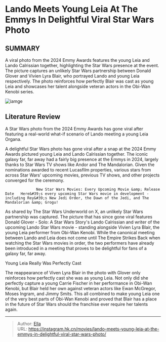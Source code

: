 # Lando Meets Young Leia At The Emmys In Delightful Viral Star Wars Photo


## SUMMARY 



  A viral photo from the 2024 Emmy Awards features the young Leia and Lando Calrissian together, highlighting the Star Wars presence at the event.   The picture captures an unlikely Star Wars partnership between Donald Glover and Vivien Lyra Blair, who portrayed Lando and young Leia respectively.   The photo reinforces how perfectly Blair was cast as young Leia and showcases her talent alongside veteran actors in the Obi-Wan Kenobi series.  

![iamge](https://static1.srcdn.com/wordpress/wp-content/uploads/2024/01/lando-solo-young-leia-obi-wan-kenobi.jpg)

## Literature Review

A Star Wars photo from the 2024 Emmy Awards has gone viral after featuring a real-world what-if scenario of Lando meeting a young Leia Organa.




A delightful Star Wars photo has gone viral after a snap at the 2024 Emmy Awards pictured young Leia and Lando Calrissian together. The iconic galaxy far, far away had a fairly big presence at the Emmys in 2024, largely thanks to Star Wars TV shows like Andor and The Mandalorian. Given the nominations awarded to recent Lucasfilm properties, various stars from across Star Wars&#39; upcoming movies, previous TV shows, and other projects converged for the ceremony.




                  New Star Wars Movies: Every Upcoming Movie &amp; Release Date   Here&#39;s every upcoming Star Wars movie in development - including Rey&#39;s New Jedi Order, the Dawn of the Jedi, and The Mandalorian &amp; Grogu!   

As shared by The Star Wars Underworld on X, an unlikely Star Wars partnership was captured. The picture that has since gone viral features Donald Glover - Solo: A Star Wars Story&#39;s Lando Calrissian and writer of the upcoming Lando Star Wars movie - standing alongside Vivien Lyra Blair, the young Leia performer from Obi-Wan Kenobi. While the canonical meeting between Lando and Leia does not come until The Empire Strikes Back when watching the Star Wars movies in order, the two performers have already been introduced in a meeting that proves to be delightful for fans of a galaxy far, far away.


 





 Young Leia Really Was Perfectly Cast 
          

The reappearance of Viven Lyra Blair in the photo with Glover only reinforces how perfectly cast she was as young Leia. Not only did she perfectly capture a young Carrie Fischer in her performance in Obi-Wan Kenobi, but Blair held her own against veteran actors like Ewan McGregor, Moses Ingram, and Jimmy Smits. This all combined to make young Leia one of the very best parts of Obi-Wan Kenobi and proved that Blair has a place in the future of Star Wars should the franchise ever require her talents again.



---

> Author: [Ella](https://instagram.hk.cn/)  
> URL: https://instagram.hk.cn/movies/lando-meets-young-leia-at-the-emmys-in-delightful-viral-star-wars-photo/  

